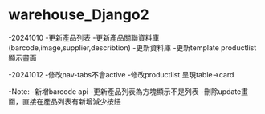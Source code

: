 # warehouse_Django2
-20241010
    -更新產品列表
    -更新產品關聯資料庫(barcode,image,supplier,describtion)
    -更新資料庫
    -更新template productlist 顯示畫面

-20241012
    -修改nav-tabs不會active
    -修改productlist 呈現table->card


-Note:
    -新增barcode api
    -更新產品列表為方塊顯示不是列表
    -刪除update畫面，直接在產品列表有新增減少按鈕